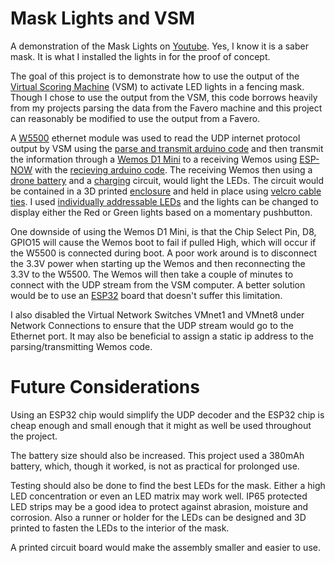 # Mask Lights and VSM

A demonstration of the Mask Lights on [Youtube](https://youtu.be/llAjzOXssoA?si=W8I_Yx8YUjLXj7pW). Yes, I know it is a saber mask. It is what I installed the lights in for the proof of concept.

The goal of this project is to demonstrate how to use the output of the [Virtual Scoring Machine](https://www.virtualscoringmachine.com/) (VSM) to activate LED lights in a fencing mask. Though I chose to use the output from the VSM, this code borrows heavily from my projects parsing the data from the Favero machine and this project can reasonably be modified to use the output from a Favero.

A [W5500](https://www.aliexpress.us/item/2251832715286410.html) ethernet module was used to read the UDP internet protocol output by VSM using the [parse and transmit arduino code](VSM_Parser_and_Transmitter.ino) and then transmit the information through a [Wemos D1 Mini](https://www.aliexpress.us/item/3256805831695231.html) to a receiving Wemos using [ESP-NOW](https://randomnerdtutorials.com/esp-now-esp8266-nodemcu-arduino-ide/) with the [recieving arduino code](VSM_Receiver.ino). The receiving Wemos then using a [drone battery](https://www.aliexpress.us/item/3256805177143261.html) and a [charging](https://www.aliexpress.us/item/2255799917197675.html) circuit, would light the LEDs. The circuit would be contained in a 3D printed [enclosure](https://cad.onshape.com/documents/e3f7a63834521caf10d04e51/w/f984a904ae005ded8926723e/e/6f94e1e5a87ab69b3e5f6609?renderMode=0&uiState=65a7ed92b8541a012c2a0323) and held in place using [velcro cable ties](https://www.aliexpress.us/item/3256805287600600.html). I used [individually addressable LEDs](https://www.aliexpress.us/item/2251801850504415.html) and the lights can be changed to display either the Red or Green lights based on a momentary pushbutton.

One downside of using the Wemos D1 Mini, is that the Chip Select Pin, D8, GPIO15 will cause the Wemos boot to fail if pulled High, which will occur if the W5500 is connected during boot. A poor work around is to disconnect the 3.3V power when starting up the Wemos and then reconnecting the 3.3V to the W5500. The Wemos will then take a couple of minutes to connect with the UDP stream from the VSM computer. A better solution would be to use an [ESP32](https://www.aliexpress.us/item/3256805801999922.html) board that doesn't suffer this limitation.

I also disabled the Virtual Network Switches VMnet1 and VMnet8 under Network Connections to ensure that the UDP stream would go to the Ethernet port. It may also be beneficial to assign a static ip address to the parsing/transmitting Wemos code.

# Future Considerations

Using an ESP32 chip would simplify the UDP decoder and the ESP32 chip is cheap enough and small enough that it might as well be used throughout the project.

The battery size should also be increased. This project used a 380mAh battery, which, though it worked, is not as practical for prolonged use.

Testing should also be done to find the best LEDs for the mask. Either a high LED concentration or even an LED matrix may work well. IP65 protected LED strips may be a good idea to protect against abrasion, moisture and corrosion. Also a runner or holder for the LEDs can be designed and 3D printed to fasten the LEDs to the interior of the mask.

A printed circuit board would make the assembly smaller and easier to use.
